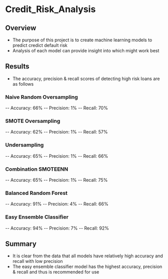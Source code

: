# Credit_Risk_Analysis

## Overview
- The purpose of this project is to create machine learning models to predict credict default risk
- Analysis of each model can provide insight into which might work best

## Results
- The accuracy, precision & recall scores of detecting high risk loans are as follows

### Naive Random Oversampling
-- Accuracy: 66%
-- Precision: 1%
-- Recall: 70%

### SMOTE Oversampling
-- Accuracy: 62%
-- Precision: 1%
-- Recall: 57%

### Undersampling
-- Accuracy: 65%
-- Precision: 1%
-- Recall: 66%

### Combination SMOTEENN
-- Accuracy: 65%
-- Precision: 1%
-- Recall: 75%

### Balanced Random Forest
-- Accuracy: 91%
-- Precision: 4%
-- Recall: 66%

### Easy Ensemble Classifier
-- Accuracy: 94%
-- Precision: 7%
-- Recall: 92%

## Summary
- It is clear from the data that all models have relatively high accuracy and recall with low precision
- The easy ensemble classifier model has the highest accuracy, precision & recall and thus is recommended for use
